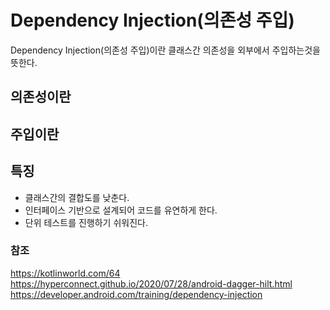 # Dependency Injection(의존성 주입)
Dependency Injection(의존성 주입)이란 클래스간 의존성을 외부에서 주입하는것을 뜻한다.

## 의존성이란

## 주입이란


## 특징
* 클래스간의 결합도를 낮춘다.
* 인터페이스 기반으로 설계되어 코드를 유연하게 한다.
* 단위 테스트를 진행하기 쉬워진다.


### 참조
https://kotlinworld.com/64    
https://hyperconnect.github.io/2020/07/28/android-dagger-hilt.html    
https://developer.android.com/training/dependency-injection     





